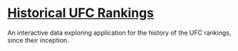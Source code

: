 # [Historical UFC Rankings](app.historicalufcrankings.com)

An interactive data exploring application for the history of the UFC rankings, since their inception.
